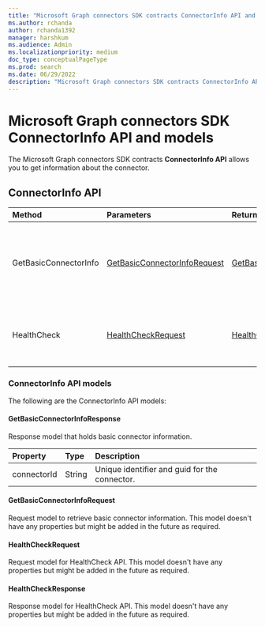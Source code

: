 ```yaml
---
title: "Microsoft Graph connectors SDK contracts ConnectorInfo API and models"
ms.author: rchanda
author: rchanda1392
manager: harshkum
ms.audience: Admin
ms.localizationpriority: medium
doc_type: conceptualPageType
ms.prod: search
ms.date: 06/29/2022
description: "Microsoft Graph connectors SDK contracts ConnectorInfo API and models"
---
```


# Microsoft Graph connectors SDK ConnectorInfo API and models

The Microsoft Graph connectors SDK contracts **ConnectorInfo API** allows you to get information about the connector.

## ConnectorInfo API

|Method |Parameters |Return Type |Description |
|:----------|:-------------|:----------|:-------------|
|GetBasicConnectorInfo |[GetBasicConnectorInfoRequest](#getbasicconnectorinforequest) |[GetBasicConnectorInfoResponse](#getbasicconnectorinforesponse) |Gets basic information of the connector. It's used by the platform to fetch the unique Connector ID. |
|HealthCheck |[HealthCheckRequest](#healthcheckrequest) |[HealthCheckResponse](#healthcheckresponse) |Checks communication from the platform to the connector server. |

### ConnectorInfo API models

The following are the ConnectorInfo API models:

#### GetBasicConnectorInfoResponse

Response model that holds basic connector information.

|Property |Type |Description |
|:----------|:-------------|:----------|
|connectorId |String  |Unique identifier and guid for the connector. |

#### GetBasicConnectorInfoRequest

Request model to retrieve basic connector information. This model doesn't have any properties but might be added in the future as required.

#### HealthCheckRequest

Request model for HealthCheck API. This model doesn't have any properties but might be added in the future as required.

#### HealthCheckResponse

Response model for HealthCheck API. This model doesn't have any properties but might be added in the future as required.
